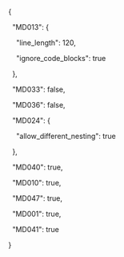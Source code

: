 {

  "MD013": {

    "line_length": 120,

    "ignore_code_blocks": true

  },

  "MD033": false,

  "MD036": false,

  "MD024": {

    "allow_different_nesting": true

  },

  "MD040": true,

  "MD010": true,

  "MD047": true,

  "MD001": true,

  "MD041": true

}
